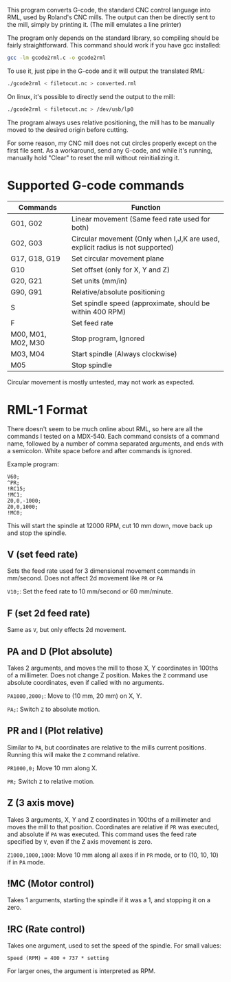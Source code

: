This program converts G-code, the standard CNC control language into RML, used by Roland's CNC mills.
The output can then be directly sent to the mill, simply by printing it. (The mill emulates a line printer)

The program only depends on the standard library, so compiling should be fairly straightforward.
This command should work if you have gcc installed:

```sh
gcc -lm gcode2rml.c -o gcode2rml
```

To use it, just pipe in the G-code and it will output the translated RML:

```sh
./gcode2rml < filetocut.nc > converted.rml
```

On linux, it's possible to directly send the output to the mill:

```sh
./gcode2rml < filetocut.nc > /dev/usb/lp0
```

The program always uses relative positioning, the mill has to be manually moved to the desired origin before cutting.

For some reason, my CNC mill does not cut circles properly except on the first file sent.
As a workaround, send any G-code, and while it's running, manually hold "Clear" to reset the mill without reinitializing it.

# Supported G-code commands

|Commands|Function|
|-|-|
|G01, G02|Linear movement (Same feed rate used for both)|
|G02, G03|Circular movement (Only when I,J,K are used, explicit radius is not supported)|
|G17, G18, G19|Set circular movement plane|
|G10|Set offset (only for X, Y and Z)|
|G20, G21|Set units (mm/in)|
|G90, G91|Relative/absolute positioning|
|S|Set spindle speed (approximate, should be within 400 RPM)|
|F|Set feed rate|
|M00, M01, M02, M30|Stop program, Ignored|
|M03, M04|Start spindle (Always clockwise)|
|M05|Stop spindle|

Circular movement is mostly untested, may not work as expected.

# RML-1 Format

There doesn't seem to be much online about RML, so here are all the commands I tested on a MDX-540.
Each command consists of a command name, followed by a number of comma separated arguments, and ends with a semicolon.
White space before and after commands is ignored. 

Example program:

```
V60;
^PR;
!RC15;
!MC1;
Z0,0,-1000;
Z0,0,1000;
!MC0;
```

This will start the spindle at 12000 RPM, cut 10 mm down, move back up and stop the spindle.

## V (set feed rate)

Sets the feed rate used for 3 dimensional movement commands in mm/second.
Does not affect 2d movement like `PR` or `PA`


`V10;`: Set the feed rate to 10 mm/second or 60 mm/minute.

## F (set 2d feed rate)

Same as `V`, but only effects 2d movement.

## PA and D (Plot absolute)

Takes 2 arguments, and moves the mill to those X, Y coordinates in 100ths of a millimeter.
Does not change Z position.
Makes the `Z` command use absolute coordinates, even if called with no arguments.

`PA1000,2000;`: Move to (10 mm, 20 mm) on X, Y.

`PA;`: Switch `Z` to absolute motion.

## PR and I (Plot relative)

Similar to `PA`, but coordinates are relative to the mills current positions.
Running this will make the `Z` command relative.

`PR1000,0;` Move 10 mm along  X.

`PR;` Switch `Z` to relative motion.

## Z (3 axis move)

Takes 3 arguments, X, Y and Z coordinates in 100ths of a millimeter and moves the mill to that position.
Coordinates are relative if `PR` was executed, and absolute if `PA` was executed.
This command uses the feed rate specified by `V`, even if the Z axis movement is zero.

`Z1000,1000,1000`: Move 10 mm along all axes if in `PR` mode, or to (10, 10, 10) if in `PA` mode.

## !MC (Motor control)

Takes 1 arguments, starting the spindle if it was a 1, and stopping it on a zero.

## !RC (Rate control)

Takes one argument, used to set the speed of the spindle. For small values:

```
Speed (RPM) = 400 + 737 * setting
```

For larger ones, the argument is interpreted as RPM.
